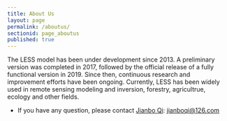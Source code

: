 ```yaml
---
title: About Us
layout: page
permalink: /aboutus/
sectionid: page_aboutus
published: true
---
```


The LESS model has been under development since 2013. A preliminary version was completed in 2017, followed by the official release of a fully functional version in 2019. Since then, continuous research and improvement efforts have been ongoing. Currently, LESS has been widely used in remote sensing modeling and inversion, forestry, agricultrue, ecology and other fields. 

* If you have any question, please contact [Jianbo Qi](https://www.researchgate.net/profile/Jianbo-Qi-2): jianboqi@126.com
